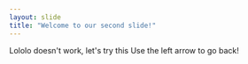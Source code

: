 ```yaml
---
layout: slide
title: "Welcome to our second slide!"
---
```

Lololo doesn't work, let's try this
Use the left arrow to go back!
